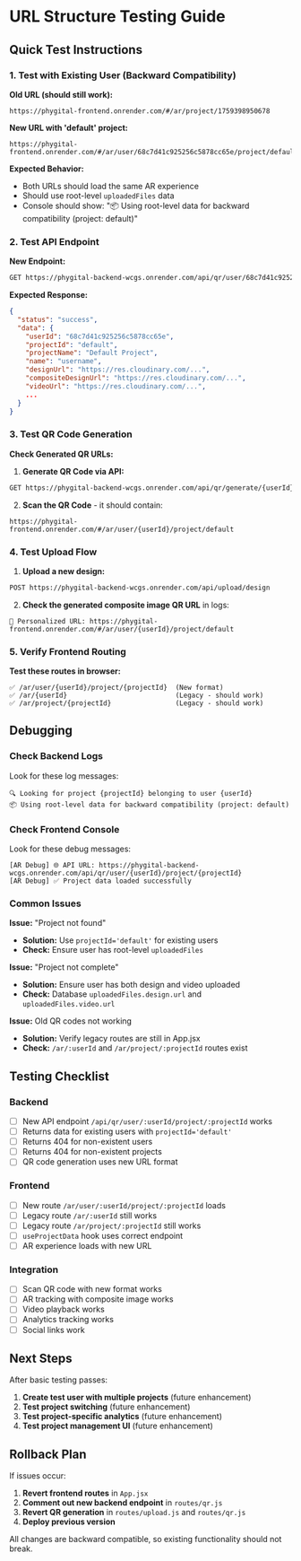 # URL Structure Testing Guide

## Quick Test Instructions

### 1. Test with Existing User (Backward Compatibility)

**Old URL (should still work):**
```
https://phygital-frontend.onrender.com/#/ar/project/1759398950678
```

**New URL with 'default' project:**
```
https://phygital-frontend.onrender.com/#/ar/user/68c7d41c925256c5878cc65e/project/default
```

**Expected Behavior:**
- Both URLs should load the same AR experience
- Should use root-level `uploadedFiles` data
- Console should show: "📦 Using root-level data for backward compatibility (project: default)"

### 2. Test API Endpoint

**New Endpoint:**
```bash
GET https://phygital-backend-wcgs.onrender.com/api/qr/user/68c7d41c925256c5878cc65e/project/default
```

**Expected Response:**
```json
{
  "status": "success",
  "data": {
    "userId": "68c7d41c925256c5878cc65e",
    "projectId": "default",
    "projectName": "Default Project",
    "name": "username",
    "designUrl": "https://res.cloudinary.com/...",
    "compositeDesignUrl": "https://res.cloudinary.com/...",
    "videoUrl": "https://res.cloudinary.com/...",
    ...
  }
}
```

### 3. Test QR Code Generation

**Check Generated QR URLs:**

1. **Generate QR Code via API:**
```bash
GET https://phygital-backend-wcgs.onrender.com/api/qr/generate/{userId}
```

2. **Scan the QR Code** - it should contain:
```
https://phygital-frontend.onrender.com/#/ar/user/{userId}/project/default
```

### 4. Test Upload Flow

1. **Upload a new design:**
```bash
POST https://phygital-backend-wcgs.onrender.com/api/upload/design
```

2. **Check the generated composite image QR URL** in logs:
```
🔗 Personalized URL: https://phygital-frontend.onrender.com/#/ar/user/{userId}/project/default
```

### 5. Verify Frontend Routing

**Test these routes in browser:**

```
✅ /ar/user/{userId}/project/{projectId}  (New format)
✅ /ar/{userId}                           (Legacy - should work)
✅ /ar/project/{projectId}                (Legacy - should work)
```

## Debugging

### Check Backend Logs

Look for these log messages:

```
🔍 Looking for project {projectId} belonging to user {userId}
📦 Using root-level data for backward compatibility (project: default)
```

### Check Frontend Console

Look for these debug messages:

```
[AR Debug] 🌐 API URL: https://phygital-backend-wcgs.onrender.com/api/qr/user/{userId}/project/{projectId}
[AR Debug] ✅ Project data loaded successfully
```

### Common Issues

**Issue:** "Project not found"
- **Solution:** Use `projectId='default'` for existing users
- **Check:** Ensure user has root-level `uploadedFiles`

**Issue:** "Project not complete"
- **Solution:** Ensure user has both design and video uploaded
- **Check:** Database `uploadedFiles.design.url` and `uploadedFiles.video.url`

**Issue:** Old QR codes not working
- **Solution:** Verify legacy routes are still in App.jsx
- **Check:** `/ar/:userId` and `/ar/project/:projectId` routes exist

## Testing Checklist

### Backend
- [ ] New API endpoint `/api/qr/user/:userId/project/:projectId` works
- [ ] Returns data for existing users with `projectId='default'`
- [ ] Returns 404 for non-existent users
- [ ] Returns 404 for non-existent projects
- [ ] QR code generation uses new URL format

### Frontend
- [ ] New route `/ar/user/:userId/project/:projectId` loads
- [ ] Legacy route `/ar/:userId` still works
- [ ] Legacy route `/ar/project/:projectId` still works
- [ ] `useProjectData` hook uses correct endpoint
- [ ] AR experience loads with new URL

### Integration
- [ ] Scan QR code with new format works
- [ ] AR tracking with composite image works
- [ ] Video playback works
- [ ] Analytics tracking works
- [ ] Social links work

## Next Steps

After basic testing passes:

1. **Create test user with multiple projects** (future enhancement)
2. **Test project switching** (future enhancement)
3. **Test project-specific analytics** (future enhancement)
4. **Test project management UI** (future enhancement)

## Rollback Plan

If issues occur:

1. **Revert frontend routes** in `App.jsx`
2. **Comment out new backend endpoint** in `routes/qr.js`
3. **Revert QR generation** in `routes/upload.js` and `routes/qr.js`
4. **Deploy previous version**

All changes are backward compatible, so existing functionality should not break.



